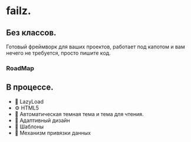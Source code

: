 # failz.

## Без классов.

Готовый фреймворк для ваших проектов, работает под капотом и вам нечего не требуется, просто пишите код.

### RoadMap

## В процессе.

- 🦥 LazyLoad
- ⚙️ HTML5
- 🌙 Автоматическая темная тема и тема для чтения.
- 📱 Адаптивный дизайн
- 📖 Шаблоны
- 🛜 Механизм привязки данных

